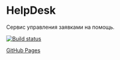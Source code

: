 # HelpDesk

Сервис управления заявками на помощь.

[![Build status](https://ci.appveyor.com/api/projects/status/xt51qfaqcgmg2s67?svg=true)](https://ci.appveyor.com/project/AnnVasilyeva/helpdesk)

[GitHub Pages]()
